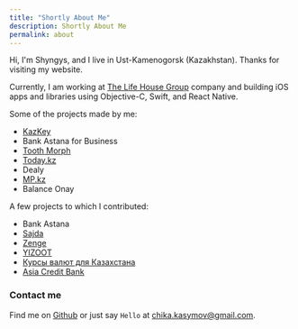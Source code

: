 ```yaml
---
title: "Shortly About Me"
description: Shortly About Me
permalink: about
---
```


Hi, I'm Shyngys, and I live in Ust-Kamenogorsk (Kazakhstan). Thanks for visiting my website.

Currently, I am working at [The Life House Group][life_house] company and building iOS apps and libraries using Objective-C,  Swift, and React Native.

Some of the projects made by me:
- [KazKey][kazkey]
- Bank Astana for Business
- [Tooth Morph][tooth_morph]
- [Today.kz][today]
- Dealy
- [MP.kz][mpkz]
- Balance Onay

A few projects to which I contributed:
- Bank Astana
- [Sajda][sajda]
- [Zenge][zenge]
- [YIZOOT][yizoot]
- [Курсы валют для Казахстана][kursy]
- [Asia Credit Bank][acb]

### Contact me

Find me on [Github][github] or just say `Hello` at [chika.kasymov@gmail.com][email].


[kazkey]: https://apple.co/3doh0eQ
[life_house]: https://friends.life-house.com/?from=c6480f38-a2d3-34c4-bfd6-915ac36475a6
[mpkz]: https://itunes.apple.com/kz/app/mp.kz-tendery-i-goszakupki/id788493002?mt=8
[today]: https://itunes.apple.com/de/app/today.kz-novosti/id1110063845?mt=8
[acb]: https://itunes.apple.com/kz/app/asiacredit-bank-aziakredit/id1087699314?mt=8
[kursy]: https://itunes.apple.com/kz/app/kursy-valut-dla-kazahstana/id718829174?mt=8
[zenge]: https://itunes.apple.com/kg/app/zenge-order-food-bonuses-in/id1057129564?mt=8
[sajda]: https://itunes.apple.com/kz/app/sajda-prayer-times-azan-qibla/id517254891?mt=8
[github]: https://github.com/chika-kasymov
[facebook]: https://www.facebook.com/shyngys.kassymov
[email]: mailto:chika.kasymov@gmail.com
[tooth_morph]: https://itunes.apple.com/us/app/tooth-morph/id1260140885?mt=8
[yizoot]: https://itunes.apple.com/us/app/yizoot-ar/id1252234700?mt=8